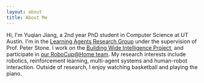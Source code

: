 ```yaml
---
layout: about
title: About Me
---
```


Hi, I'm Yuqian Jiang, a 2nd year PhD student in Computer Science at UT Austin. I'm in the [Learning Agents Research Group](http://www.cs.utexas.edu/~larg/index.php/Learning_Agents_Research_Group) under the supervision of Prof. Peter Stone. I work on the [Building Wide Intelligence Project](http://www.cs.utexas.edu/~larg/bwi_web/), and participate in [our RoboCup@Home team](https://www.cs.utexas.edu/~AustinVilla/?p=athome). My research interests include robotics, reinforcement learning, multi-agent systems and human-robot interaction.  Outside of research, I enjoy watching basketball and playing the piano.
